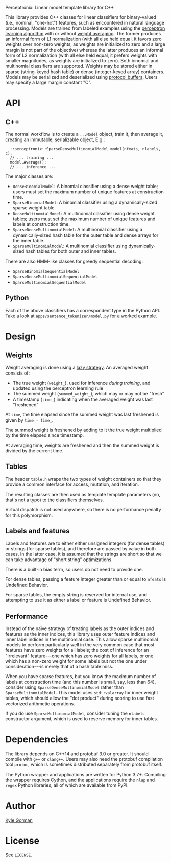Perceptronix: Linear model template library for C++

This library provides C++ classes for linear classifiers for binary-valued
(i.e., nominal, "one-hot") features, such as encountered in natural language
processing. Models are trained from labeled examples using the [perceptron
learning algorithm](https://en.wikipedia.org/wiki/Perceptron#Learning_algorithm)
with or without [weight
averaging](http://cseweb.ucsd.edu/~yfreund/papers/LargeMarginsUsingPerceptron.pdf).
The former produces an informal form of L1 normalization (with all else held
equal, it favors zero weights over non-zero weights, as weights are initialized
to zero and a large margin is not part of the objective) whereas the latter
produces an informal form of L2 normalization (with all else held equal, it
prefers weights with smaller magnitudes, as weights are initialized to zero).
Both binomial and multinomial classifiers are supported. Weights may be stored
either in sparse (string-keyed hash table) or dense (integer-keyed array)
containers. Models may be serialized and deserialized using [protocol
buffers](https://github.com/google/protobuf). Users may specify a large margin
constant "C".

API
===

C++
---

The normal workflow is to create a `...Model` object, train it, then average it,
creating an immutable, serializable object, E.g.:

      ::perceptronix::SparseDenseMultinomialModel model(nfeats, nlabels, c);
      // ... training ...
      model.Average();
      // ... inference ...

The major classes are:

-   `DenseBinomialModel`: A binomial classifier using a dense weight table;
    users must set the maximum number of unique features at construction time.
-   `SparseBinomialModel`: A binomial classifier using a dynamically-sized
    sparse weight table.
-   `DenseMultinomialModel`: A multinomial classifier using dense weight tables;
    users must set the maximum number of unique features and labels at
    construction time.
-   `SparseDenseMultinomialModel`: A multinomial classifier using a
    dynamically-sized hash table for the outer table and dense arrays for the
    inner table.
-   `SparseMultinomialModel`: A multinomial classifier using dynamically-sized
    hash tables for both outer and inner tables.

There are also HMM-like classes for greedy sequential decoding:

-   `SparseBinomialSequentialModel`
-   `SparseDenseMultinomialSequentialModel`
-   `SparseMultinomialSequentialModel`

Python
------

Each of the above classifiers has a correspondent type in the Python API. Take a
look at `apps/sentence_tokenizer/model.py` for a worked example.

Design
======

Weights
-------

Weight averaging is done using a [lazy
strategy](https://explosion.ai/blog/part-of-speech-pos-tagger-in-python#averaging-the-weights).
An averaged weight consists of:

-   The true weight (`weight_`), used for inference *during training*, and
    updated using the perceptron learning rule
-   The summed weight (`summed_weight_`), which may or may not be "fresh"
-   A timestamp (`time_`) indicating when the averaged weight was last
    "freshened"

At `time`, the time elapsed since the summed weight was last freshened is given
by `time - time_`.

The summed weight is freshened by adding to it the true weight multiplied by the
time elapsed since timestamp.

At averaging time, weights are freshened and then the summed weight is divided
by the current time.

Tables
------

The header `table.h` wraps the two types of weight containers so that they
provide a common interface for access, mutation, and iteration.

The resulting classes are then used as template template parameters (no, that's
not a typo) to the classifiers themselves.

Virtual dispatch is not used anywhere, so there is no performance penalty for
this polymorphism.

Labels and features
-------------------

Labels and features are to either either unsigned integers (for dense tables) or
strings (for sparse tables), and therefore are passed by value in both cases. In
the latter case, it is assumed that the strings are short so that we can take
advantage of "short string" optimizations.

There is a built-in bias term, so users do not need to provide one.

For dense tables, passing a feature integer greater than or equal to `nfeats` is
Undefined Behavior.

For sparse tables, the empty string is reserved for internal use, and attempting
to use it as either a label or feature is Undefined Behavior.

Performance
-----------

Instead of the naïve strategy of treating labels as the outer indices and
features as the inner indices, this library uses outer feature indices and inner
label indices in the multinomial case. This allow sparse multinomial models to
perform particularly well in the very common case that most features have zero
weights for all labels; the cost of inference for an "irrelevant" feature---one
which has zero weights for all labels, or one which has a non-zero weight for
some labels but not the one under consideration---is merely that of a hash table
miss.

When you have sparse features, but you know the maximum number of labels at
construction time (and this number is small, say, less than 64), consider using
`SparseDenseMultinomialModel` rather than `SparseMultinomialModel`. This model
uses `std::valarray` for inner weight tables, which should allow the "dot
product" during scoring to use fast vectorized arithmetic operations.

If you do use `SparseMultinomialModel`, consider tuning the `nlabels`
constructor argument, which is used to reserve memory for inner tables.

Dependencies
============

The library depends on C++14 and protobuf 3.0 or greater. It should compile with
`g++` or `clang++`. Users may also need the protobuf compilation tool `protoc`,
which is sometimes distributed separately from protobuf itself.

The Python wrapper and applications are written for Python 3.7+. Compiling the
wrapper requires Cython, and the applications require the `nlup` and `regex`
Python libraries, all of which are available from PyPI.

Author
======

[Kyle Gorman](kylebgorman@gmail.com)

License
=======

See `LICENSE`.
